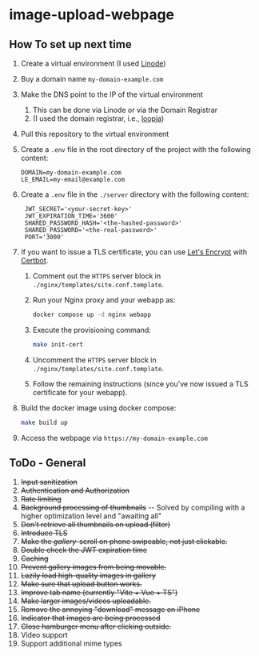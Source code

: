# image-upload-webpage

## How To set up next time

1. Create a virtual environment (I used [Linode](https://cloud.linode.com/))
1. Buy a domain name `my-domain-example.com`
1. Make the DNS point to the IP of the virtual environment
   1. This can be done via Linode or via the Domain Registrar
   1. (I used the domain registrar, i.e., [loopia](https://loopia.se/))
1. Pull this repository to the virtual environment
1. Create a `.env` file in the root directory of the project with the following content:

   ```env
   DOMAIN=my-domain-example.com
   LE_EMAIL=my-email@example.com
   ```

1. Create a `.env` file in the `./server` directory with the following content:

   ```env
    JWT_SECRET='<your-secret-key>'
    JWT_EXPIRATION_TIME='3600'
    SHARED_PASSWORD_HASH='<the-hashed-password>'
    SHARED_PASSWORD='<the-real-password>'
    PORT='3000'
   ```

1. If you want to issue a TLS certificate,
   you can use [Let's Encrypt](https://letsencrypt.org/) with [Certbot](https://certbot.eff.org/).

   1. Comment out the `HTTPS` server block in `./nginx/templates/site.conf.template`.
   1. Run your Nginx proxy and your webapp as:

      ```bash
      docker compose up -d nginx webapp
      ```

   1. Execute the provisioning command:

      ```bash
      make init-cert
      ```

   1. Uncomment the `HTTPS` server block in `./nginx/templates/site.conf.template`.
   1. Follow the remaining instructions (since you've now issued a TLS certificate for your webapp).

1. Build the docker image using docker compose:

   ```bash
   make build up
   ```

1. Access the webpage via `https://my-domain-example.com`

## ToDo - General

1. ~~Input sanitization~~
2. ~~Authentication and Authorization~~
3. ~~Rate limiting~~
4. ~~Background processing of thumbnails~~ -- Solved by compiling with a higher optimization level and "awaiting all"
5. ~~Don't retrieve all thumbnails on upload (filter)~~
6. ~~Introduce TLS~~
7. ~~Make the _gallery_-scroll on phone swipeable, not just clickable.~~
8. ~~Double check the JWT expiration time~~
9. ~~Caching~~
10. ~~Prevent gallery images from being movable.~~
11. ~~Lazily load high-quality images in gallery~~
12. ~~Make sure that upload button works.~~
13. ~~Improve tab name (currently "Vite + Vue + TS")~~
14. ~~Make larger images/videos uploadable.~~
15. ~~Remove the annoying "download" message on iPhone~~
16. ~~Indicator that images are being processed~~
17. ~~Close hamburger menu after clicking outside.~~
18. Video support
19. Support additional mime types
